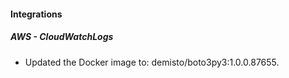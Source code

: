 
#### Integrations

##### AWS - CloudWatchLogs

- Updated the Docker image to: demisto/boto3py3:1.0.0.87655. 

